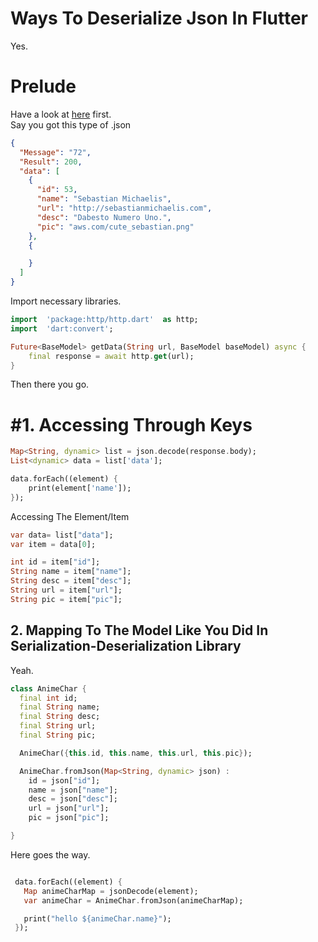# Ways To Deserialize Json In Flutter

Yes.

# Prelude

Have a look at [here](https://flutter.dev/docs/development/data-and-backend/json) first.  
Say you got this type of .json

```.json
{
  "Message": "72",
  "Result": 200,
  "data": [
    {
      "id": 53,
      "name": "Sebastian Michaelis",
      "url": "http://sebastianmichaelis.com",
      "desc": "Dabesto Numero Uno.",
      "pic": "aws.com/cute_sebastian.png"
    },
    {

    }
  ]
}
```

Import necessary libraries.

```.dart
import  'package:http/http.dart'  as http;
import  'dart:convert';

Future<BaseModel> getData(String url, BaseModel baseModel) async {
    final response = await http.get(url);
}
```

Then there you go.

# #1. Accessing Through Keys

```.dart
Map<String, dynamic> list = json.decode(response.body);
List<dynamic> data = list['data'];

data.forEach((element) {
    print(element['name']);
});
```

Accessing The Element/Item

```.dart
var data= list["data"];
var item = data[0];

int id = item["id"];
String name = item["name"];
String desc = item["desc"];
String url = item["url"];
String pic = item["pic"];
```

## 2. Mapping To The Model Like You Did In Serialization-Deserialization Library

Yeah.

```dart
class AnimeChar {
  final int id;
  final String name;
  final String desc;
  final String url;
  final String pic;

  AnimeChar({this.id, this.name, this.url, this.pic});

  AnimeChar.fromJson(Map<String, dynamic> json) :
    id = json["id"];
    name = json["name"];
    desc = json["desc"];
    url = json["url"];
    pic = json["pic"];

}

```

Here goes the way.

```.dart

 data.forEach((element) {
   Map animeCharMap = jsonDecode(element);
   var animeChar = AnimeChar.fromJson(animeCharMap);

   print("hello ${animeChar.name}");
 });

```
